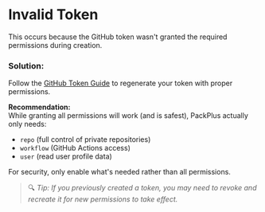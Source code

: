 # Invalid Token  

This occurs because the GitHub token wasn't granted the required permissions during creation.  

### Solution:  
Follow the [GitHub Token Guide](../guide/token.md) to regenerate your token with proper permissions.  

**Recommendation:**  
While granting all permissions will work (and is safest), PackPlus actually only needs:  
- `repo` (full control of private repositories)  
- `workflow` (GitHub Actions access)  
- `user` (read user profile data)  

For security, only enable what's needed rather than all permissions.  

> 🔍 *Tip: If you previously created a token, you may need to revoke and recreate it for new permissions to take effect.*
